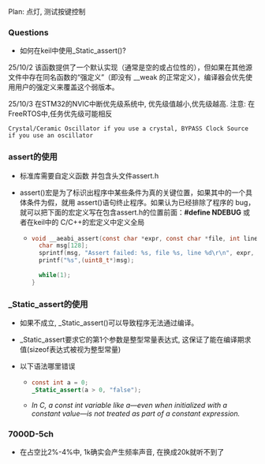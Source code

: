 Plan:	点灯, 测试按键控制



### Questions

+   如何在keil中使用_Static_assert()?




25/10/2
	该函数提供了一个默认实现（通常是空的或占位性的），但如果在其他源文件中存在同名函数的“强定义”（即没有 __weak 的正常定义），编译器会优先使用用户的强定义来覆盖这个弱版本。

25/10/3
	在STM32的NVIC中断优先级系统中, 优先级值越小,优先级越高.
	注意: 在FreeRTOS中,任务优先级可能相反

	Crystal/Ceramic Oscillator if you use a crystal, BYPASS Clock Source if you use an oscillator





### **assert的使用**

+   标准库需要自定义函数  并包含头文件assert.h  

+   assert()宏是为了标识出程序中某些条件为真的关键位置，如果其中的一个具体条件为假，就用 assert()语句终止程序。如果认为已经排除了程序的 bug，就可以把下面的宏定义写在包含assert.h的位置前面：**#define NDEBUG** 或者在keil中的 C/C++的宏定义中定义全局

    +   ```c
        void __aeabi_assert(const char *expr, const char *file, int line) {
          char msg[128];
          sprintf(msg, "Assert failed: %s, file %s, line %d\r\n", expr, file, line);
          printf("%s",(uint8_t*)msg);
          
          while(1);
        }
        ```

         

### _Static_assert的使用

+   如果不成立, _Static_assert()可以导致程序无法通过编译。
+   _Static_assert要求它的第1个参数是整型常量表达式, 这保证了能在编译期求值(sizeof表达式被视为整型常量)

+   以下语法哪里错误

    +   ```c
        const int a = 0;
        _Static_assert(a > 0, "false");
        ```

    +   *In C, a const int variable like a—even when initialized with a constant value—is not treated as part of a constant expression.*





### 7000D-5ch

+   在占空比2%-4%中, 1k确实会产生频率声音, 在换成20k就听不到了